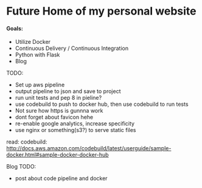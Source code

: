 # Future Home of my personal website

#### Goals:
- Utilize Docker
- Continuous Delivery / Continuous Integration
- Python with Flask
- Blog

TODO:
- Set up aws pipeline 
- output pipeline to json and save to project
- run unit tests and pep 8 in pieline?
- use codebuild to push to docker hub, then use codebuild to run tests
- Not sure how https is gunnna work
- dont forget about favicon hehe
- re-enable google analytics, increase specificity
- use nginx or something(s3?) to serve static files

read:
codebuild:
http://docs.aws.amazon.com/codebuild/latest/userguide/sample-docker.html#sample-docker-docker-hub

Blog TODO:
- post about code pipeline and docker